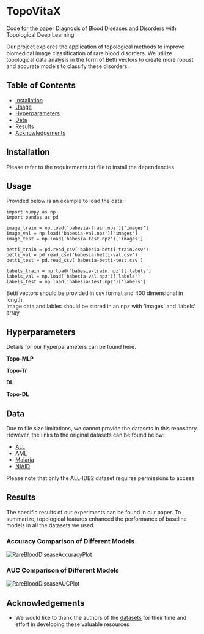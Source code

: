 # TopoVitaX
Code for the paper Diagnosis of Blood Diseases and Disorders with Topological Deep Learning <br />

Our project explores the application of topological methods to improve biomedical image classification of rare blood disorders. We utilize topological data analysis in the form of Betti vectors to create more robust and accurate models to classify these disorders. <br /> 

## Table of Contents
* [Installation](#installation)
* [Usage](#usage)
* [Hyperparameters](#hyperparameters)
* [Data](#data)
* [Results](#results)
* [Acknowledgements](#acknowledgements)





## Installation
Please refer to the requirements.txt file to install the dependencies

## Usage
Provided below is an example to load the data: <br />
```
import numpy as np
import pandas as pd

image_train = np.load('babesia-train.npz')['images'] 
image_val = np.load('babesia-val.npz')['images'] 
image_test = np.load('babesia-test.npz')['images'] 

betti_train = pd.read_csv('babesia-betti-train.csv')
betti_val = pd.read_csv('babesia-betti-val.csv')
betti_test = pd.read_csv('babesia-betti-test.csv')

labels_train = np.load('babesia-train.npz')['labels']
labels_val = np.load('babesia-val.npz')['labels']
labels_test = np.load('babesia-test.npz')['labels']
```
Betti vectors should be provided in csv format and 400 dimensional in length <br />
Image data and lables should be stored in an npz with 'images' and 'labels' array 

## Hyperparameters

Details for our hyperparameters can be found here. <br />

**Topo-MLP**  <br />

**Topo-Tr**  <br />

**DL**  <br />

**Topo-DL**  <br />

## Data
Due to file size limitations, we cannot provide the datasets in this repository. However, the links to the original datasets can be found below: <br />
* [ALL](https://scotti.di.unimi.it/all/#)
* [AML](https://www.cancerimagingarchive.net/collection/aml-cytomorphology_lmu/)
* [Malaria](https://lhncbc.nlm.nih.gov/LHC-downloads/downloads.html#malaria-datasets)
* [NIAID](https://data.niaid.nih.gov/resources?id=mendeley_38jtn4nzs6) <br />

Please note that only the ALL-IDB2 dataset requires permissions to access 
## Results

The specific results of our experiments can be found in our paper. To summarize, topological features enhanced the performance of baseline models in all the datasets we used.

### Accuracy Comparison of Different Models
![RareBloodDiseaseAccuracyPlot](https://github.com/user-attachments/assets/c857c54d-b20a-4faa-8444-8632f895b601)


### AUC Comparison of Different Models 
![RareBloodDiseaseAUCPlot](https://github.com/user-attachments/assets/dab48593-0278-458d-8072-54e8ca5767e9)


## Acknowledgements 
* We would like to thank the authors of the [datasets](#data) for their time and effort in developing these valuable resources
